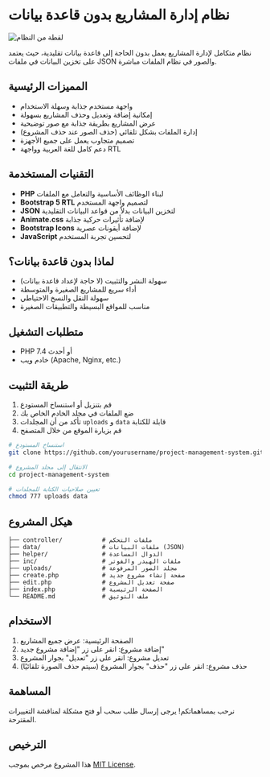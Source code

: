 # نظام إدارة المشاريع بدون قاعدة بيانات

![لقطة من النظام](screenshots/preview.png)

نظام متكامل لإدارة المشاريع يعمل بدون الحاجة إلى قاعدة بيانات تقليدية، حيث يعتمد على تخزين البيانات في ملفات JSON والصور في نظام الملفات مباشرة.

## المميزات الرئيسية

- واجهة مستخدم جذابة وسهلة الاستخدام
- إمكانية إضافة وتعديل وحذف المشاريع بسهولة
- عرض المشاريع بطريقة جذابة مع صور توضيحية
- إدارة الملفات بشكل تلقائي (حذف الصور عند حذف المشروع)
- تصميم متجاوب يعمل على جميع الأجهزة
- دعم كامل للغة العربية وواجهة RTL

## التقنيات المستخدمة

- **PHP** لبناء الوظائف الأساسية والتعامل مع الملفات
- **Bootstrap 5 RTL** لتصميم واجهة المستخدم
- **JSON** لتخزين البيانات بدلاً من قواعد البيانات التقليدية
- **Animate.css** لإضافة تأثيرات حركية جذابة
- **Bootstrap Icons** لإضافة أيقونات عصرية
- **JavaScript** لتحسين تجربة المستخدم

## لماذا بدون قاعدة بيانات؟

- سهولة النشر والتثبيت (لا حاجة لإعداد قاعدة بيانات)
- أداء سريع للمشاريع الصغيرة والمتوسطة
- سهولة النقل والنسخ الاحتياطي
- مناسب للمواقع البسيطة والتطبيقات الصغيرة

## متطلبات التشغيل

- PHP 7.4 أو أحدث
- خادم ويب (Apache, Nginx, etc.)

## طريقة التثبيت

1. قم بتنزيل أو استنساخ المستودع
2. ضع الملفات في مجلد الخادم الخاص بك
3. تأكد من أن المجلدات `uploads` و `data` قابلة للكتابة
4. قم بزيارة الموقع من خلال المتصفح

```bash
# استنساخ المستودع
git clone https://github.com/yourusername/project-management-system.git

# الانتقال إلى مجلد المشروع
cd project-management-system

# تعيين صلاحيات الكتابة للمجلدات
chmod 777 uploads data
```

## هيكل المشروع

```
├── controller/           # ملفات التحكم
├── data/                 # ملفات البيانات (JSON)
├── helper/               # الدوال المساعدة
├── inc/                  # ملفات الهيدر والفوتر
├── uploads/              # مجلد الصور المرفوعة
├── create.php            # صفحة إنشاء مشروع جديد
├── edit.php              # صفحة تعديل المشروع
├── index.php             # الصفحة الرئيسية
└── README.md             # ملف التوثيق
```

## الاستخدام

1. الصفحة الرئيسية: عرض جميع المشاريع
2. إضافة مشروع: انقر على زر "إضافة مشروع جديد"
3. تعديل مشروع: انقر على زر "تعديل" بجوار المشروع
4. حذف مشروع: انقر على زر "حذف" بجوار المشروع (سيتم حذف الصورة تلقائيًا)

## المساهمة

نرحب بمساهماتكم! يرجى إرسال طلب سحب أو فتح مشكلة لمناقشة التغييرات المقترحة.

## الترخيص

هذا المشروع مرخص بموجب [MIT License](LICENSE).
